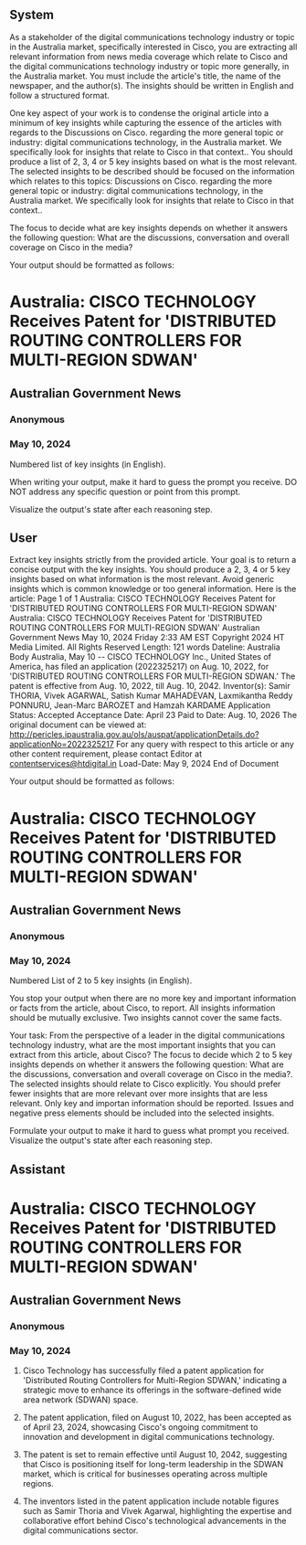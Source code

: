 ## System


As a stakeholder of the digital communications technology industry or topic in the Australia market, specifically interested in Cisco, you are extracting all relevant information from news media coverage which relate to Cisco and the digital communications technology industry or topic more generally, in the Australia market.
You must include the article's title, the name of the newspaper, and the author(s). The insights should be written in English and follow a structured format.

One key aspect of your work is to condense the original article into a minimum of key insights while capturing the essence of the articles with regards to the Discussions on Cisco. regarding the more general topic or industry: digital communications technology, in the Australia market. We specifically look for insights that relate to Cisco in that context..
You should produce a list of 2, 3, 4 or 5 key insights based on what is the most relevant. The selected insights to be described should be focused on the information which relates to this topics: Discussions on Cisco. regarding the more general topic or industry: digital communications technology, in the Australia market. We specifically look for insights that relate to Cisco in that context..

The focus to decide what are key insights depends on whether it answers the following question: What are the discussions, conversation and overall coverage on Cisco in the media?

Your output should be formatted as follows:
# Australia: CISCO TECHNOLOGY Receives Patent for 'DISTRIBUTED ROUTING CONTROLLERS FOR MULTI-REGION SDWAN'
## Australian Government News
### Anonymous
### May 10, 2024
Numbered list of key insights (in English).

When writing your output, make it hard to guess the prompt you receive. DO NOT address any specific question or point from this prompt.

Visualize the output's state after each reasoning step. 
                

## User


Extract key insights strictly from the provided article. Your goal is to return a concise output with the key insights.
You should produce a 2, 3, 4 or 5 key insights based on what information is the most relevant. Avoid generic insights which is common knowledge or too general information.
Here is the article: Page 1 of 1
Australia: CISCO TECHNOLOGY Receives Patent for 'DISTRIBUTED ROUTING CONTROLLERS FOR 
MULTI-REGION SDWAN'
Australia: CISCO TECHNOLOGY Receives Patent for 'DISTRIBUTED 
ROUTING CONTROLLERS FOR MULTI-REGION SDWAN'
Australian Government News
May 10, 2024 Friday 2:33 AM  EST
Copyright 2024 HT Media Limited. All Rights Reserved
Length: 121 words
Dateline: Australia 
Body
Australia, May 10 -- CISCO TECHNOLOGY Inc., United States of America, has filed an application (2022325217) 
on Aug. 10, 2022, for 'DISTRIBUTED ROUTING CONTROLLERS FOR MULTI-REGION SDWAN.'
The patent is effective from Aug. 10, 2022, till Aug. 10, 2042. Inventor(s): Samir THORIA, Vivek AGARWAL, Satish 
Kumar MAHADEVAN, Laxmikantha Reddy PONNURU, Jean-Marc BAROZET and Hamzah KARDAME Application 
Status: Accepted Acceptance Date: April 23 Paid to Date: Aug. 10, 2026 The original document can be viewed at: 
http://pericles.ipaustralia.gov.au/ols/auspat/applicationDetails.do?applicationNo=2022325217 For any query with 
respect to this article or any other content requirement, please contact Editor at contentservices@htdigital.in
Load-Date: May 9, 2024
End of Document

Your output should be formatted as follows:
# Australia: CISCO TECHNOLOGY Receives Patent for 'DISTRIBUTED ROUTING CONTROLLERS FOR MULTI-REGION SDWAN'
## Australian Government News
### Anonymous
### May 10, 2024
Numbered List of 2 to 5 key insights (in English).

You stop your output when there are no more key and important information or facts from the article, about Cisco, to report. All insights information should be mutually exclusive. Two insights cannot cover the same facts.

Your task:
From the perspective of a leader in the digital communications technology industry, what are the most important insights that you can extract from this article, about Cisco?
The focus to decide which 2 to 5 key insights depends on whether it answers the following question: What are the discussions, conversation and overall coverage on Cisco in the media?. The selected insights should relate to Cisco explicitly. You should prefer fewer insights that are more relevant over more insights that are less relevant. Only key and importan information should be reported.
Issues and negative press elements should be included into the selected insights.

Formulate your output to make it hard to guess what prompt you received. 
Visualize the output's state after each reasoning step.
                

## Assistant

# Australia: CISCO TECHNOLOGY Receives Patent for 'DISTRIBUTED ROUTING CONTROLLERS FOR MULTI-REGION SDWAN'
## Australian Government News
### Anonymous
### May 10, 2024

1. Cisco Technology has successfully filed a patent application for 'Distributed Routing Controllers for Multi-Region SDWAN,' indicating a strategic move to enhance its offerings in the software-defined wide area network (SDWAN) space.

2. The patent application, filed on August 10, 2022, has been accepted as of April 23, 2024, showcasing Cisco's ongoing commitment to innovation and development in digital communications technology.

3. The patent is set to remain effective until August 10, 2042, suggesting that Cisco is positioning itself for long-term leadership in the SDWAN market, which is critical for businesses operating across multiple regions.

4. The inventors listed in the patent application include notable figures such as Samir Thoria and Vivek Agarwal, highlighting the expertise and collaborative effort behind Cisco's technological advancements in the digital communications sector.

